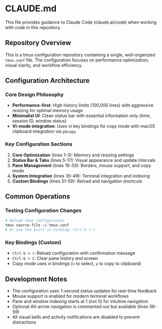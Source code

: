 # CLAUDE.md

This file provides guidance to Claude Code (claude.ai/code) when working with code in this repository.

## Repository Overview

This is a tmux configuration repository containing a single, well-organized `tmux.conf` file. The configuration focuses on performance optimization, visual clarity, and workflow efficiency.

## Configuration Architecture

### Core Design Philosophy
- **Performance-first**: High history limits (100,000 lines) with aggressive resizing for optimal memory usage
- **Minimalist UI**: Clean status bar with essential information only (time, session ID, window status)
- **Vi-mode integration**: Uses vi key bindings for copy mode with macOS clipboard integration via `pbcopy`

### Key Configuration Sections
1. **Core Optimization** (lines 1-3): Memory and resizing settings
2. **Status Bar & Tabs** (lines 5-17): Visual appearance and update intervals  
3. **Pane Management** (lines 19-33): Borders, mouse support, and copy mode
4. **System Integration** (lines 35-49): Terminal integration and indexing
5. **Custom Bindings** (lines 51-59): Reload and navigation shortcuts

## Common Operations

### Testing Configuration Changes
```bash
# Reload tmux configuration
tmux source-file ~/.tmux.conf
# Or use the built-in binding: Ctrl-b + r
```

### Key Bindings (Custom)
- `Ctrl-b + r`: Reload configuration with confirmation message
- `Ctrl-b + C`: Clear pane history and screen
- Copy mode uses vi bindings (`v` to select, `y` to copy to clipboard)

## Development Notes

- The configuration uses 1-second status updates for real-time feedback
- Mouse support is enabled for modern terminal workflows
- Pane and window indexing starts at 1 (not 0) for intuitive navigation
- Optional Alt-arrow navigation is commented out but available (lines 56-59)
- All visual bells and activity notifications are disabled to prevent distractions